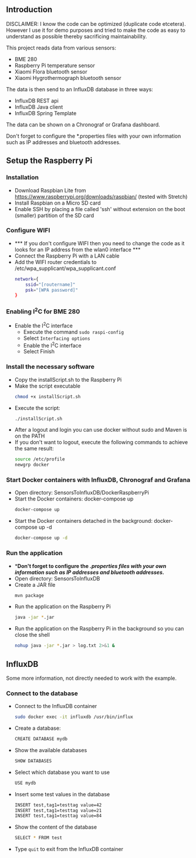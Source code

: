 ## Introduction
DISCLAIMER: I know the code can be optimized (duplicate code etcetera). However I use it for demo purposes and tried to make the code as easy to understand as possible thereby sacrificing maintainability.

This project reads data from various sensors:
- BME 280
- Raspberry Pi temperature sensor
- Xiaomi Flora bluetooth sensor
- Xiaomi Hygrothermograph bluetooth sensor

The data is then send to an InfluxDB database in three ways:
- InfluxDB REST api
- InfluxDB Java client
- InfluxDB Spring Template

The data can be shown on a Chronograf or Grafana dashboard.

Don't forget to configure the *.properties files with your own information such as IP addresses and bluetooth addresses.

## Setup the Raspberry Pi

### Installation
- Download Raspbian Lite from https://www.raspberrypi.org/downloads/raspbian/ (tested with Stretch)
- Install Raspbian on a Micro SD card
- Enable SSH by placing a file called 'ssh' without extension on the boot (smaller) partition of the SD card

### Configure WIFI
- *** If you don't configure WIFI then you need to change the code as it looks for an IP address from the wlan0 interface ***
- Connect the Raspberry Pi with a LAN cable
- Add the WIFI router credentials to /etc/wpa_supplicant/wpa_supplicant.conf
    ```bash
    network={
        ssid="[routername]"
        psk="[WPA password]"
    }
    ```

### Enabling I<sup>2</sup>C for BME 280
- Enable the I<sup>2</sup>C interface
    - Execute the command ```sudo raspi-config```
    - Select ```Interfacing options```
    - Enable the I<sup>2</sup>C interface
    - Select Finish

### Install the necessary software
- Copy the installScript.sh to the Raspberry Pi
- Make the script executable
    ```bash
    chmod +x installScript.sh
    ```
- Execute the script: 
    ```bash
    ./installScript.sh
    ```
- After a logout and login you can use docker without sudo and Maven is on the PATH
- If you don't want to logout, execute the following commands to achieve the same result:
    ```bash
    source /etc/profile
    newgrp docker
    ```

### Start Docker containers with InfluxDB, Chronograf and Grafana
- Open directory: SensorsToInfluxDB/DockerRaspberryPi
- Start the Docker containers: docker-compose up
    ```bash
    docker-compose up
    ```
- Start the Docker containers detached in the background: docker-compose up -d
    ```bash
    docker-compose up -d
    ```


### Run the application
- ***Don't forget to configure the *.properties files with your own information such as IP addresses and bluetooth addresses.***
- Open directory: SensorsToInfluxDB
- Create a JAR file
    ```bash
    mvn package
    ```
- Run the application on the Raspberry Pi
    ```bash
    java -jar *.jar
    ```
- Run the application on the Raspberry Pi in the background so you can close the shell
    ```bash
    nohup java -jar *.jar > log.txt 2>&1 &
    ```

    

## InfluxDB
Some more information, not directly needed to work with the example.
### Connect to the database
- Connect to the InfluxDB container
	```bash
    sudo docker exec -it influxdb /usr/bin/influx
    ```
- Create a database:
    ```bash
    CREATE DATABASE mydb
    ```
- Show the available databases
    ```bash
    SHOW DATABASES
    ```
- Select which database you want to use
    ```bash
    USE mydb
    ```
- Insert some test values in the database
    ```bash
    INSERT test,tag1=testtag value=42
    INSERT test,tag1=testtag value=21
    INSERT test,tag1=testtag value=84
    ```
- Show the content of the database
    ```bash
    SELECT * FROM test
    ```
- Type ```quit``` to exit from the InfluxDB container

